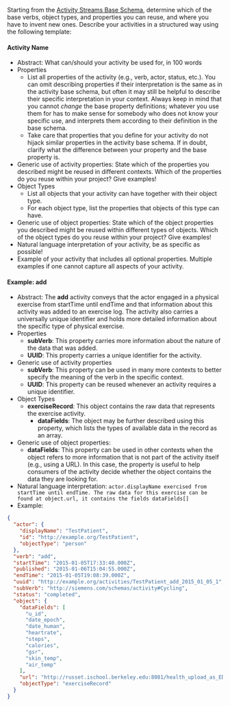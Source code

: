 Starting from the [Activity Streams Base Schema](https://github.com/activitystreams/activity-schema/blob/master/activity-schema.md), determine which of the base verbs, object types, and properties you can reuse, and where you have to invent new ones. Describe your activities in a structured way using the following template:

#### Activity Name

* Abstract: What can/should your activity be used for, in 100 words
* Properties
  * List all properties of the activity (e.g., verb, actor, status, etc.). You can omit describing properties if their interpretation is the same as in the activity base schema, but often it may still be helpful to describe their specific interpretation in your context. Always keep in mind that you cannot *change* the base property definitions; whatever you use them for has to make sense for somebody who does not know your specific use, and interprets them according to their definition in the base schema.
  * Take care that properties that you define for your activity do not hijack similar properties in the activity base schema. If in doubt, clarify what the difference between your property and the base property is.
* Generic use of activity properties: State which of the properties you described might be reused in different contexts. Which of the properties do you reuse within your project? Give examples!
* Object Types
  * List all objects that your activity can have together with their object type.
  * For each object type, list the properties that objects of this type can have.
* Generic use of object properties: State which of the object properties you described might be reused within different types of objects. Which of the object types do you reuse within your project? Give examples!
* Natural language interpretation of your activity, be as specific as possible!
* Example of your activity that includes all optional properties. Multiple examples if one cannot capture all aspects of your activity.


#### Example: add

* Abstract: The **add** activity conveys that the actor engaged in a physical exercise from startTime until endTime and that information about this activity was added to an exercise log. The activity also carries a universally unique identifier and holds more detailed information about the specific type of physical exercise.
* Properties
  * **subVerb**: This property carries more information about the nature of the data that was added.
  * **UUID**: This property carries a unique identifier for the activity.
* Generic use of activity properties
  * **subVerb**: This property can be used in many more contexts to better specify the meaning of the verb in the specific context.
  * **UUID**: This property can be reused whenever an activity requires a unique identifier.
* Object Types
  * **exerciseRecord**: This object contains the raw data that represents the exercise activity.
    * **dataFields**: The object may be further described using this property, which lists the types of available data in the record as an array.
* Generic use of object properties:
  * **dataFields**: This property can be used in other contexts when the object refers to more information that is not part of the activity itself (e.g., using a URL). In this case, the property is useful to help consumers of the activity decide whether the object contains the data they are looking for.
* Natural language interpretation: `actor.displayName exercised from startTime until endTime. The raw data for this exercise can be found at object.url, it contains the fields dataFields[]`
* Example:

``` json
{
  "actor": {
    "displayName": "TestPatient",
    "id": "http://example.org/TestPatient",
    "objectType": "person"
  },
  "verb": "add",
  "startTime": "2015-01-05T17:33:40.000Z",
  "published": "2015-01-06T15:04:55.000Z",
  "endTime": "2015-01-05T19:08:39.000Z",
  "uuid": "http://example.org/activities/TestPatient_add_2015_01_05_1",
  "subVerb": "http://siemens.com/schemas/activity#Cycling",
  "status": "completed",
  "object": {
    "dataFields": [
      "u_id",
      "date_epoch",
      "date_human",
      "heartrate",
      "steps",
      "calories",
      "gsr",
      "skin_temp",
      "air_temp"
    ],
    "url": "http://russet.ischool.berkeley.edu:8081/health_upload_as_EDF.csv",
    "objectType": "exerciseRecord"
  }
}
```
